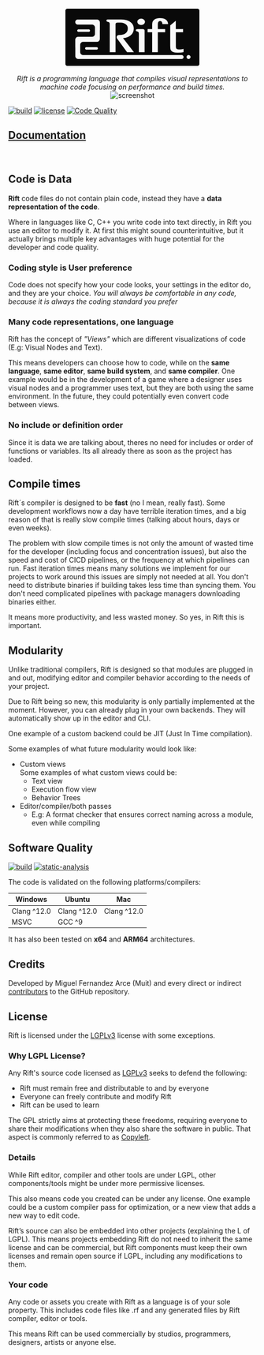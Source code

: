 
<p align="center">
  <img src="Tools/Logos/logo_title_light_bg_m.png" />
</p>

<p align="center">
  <i>Rift is a programming language that compiles visual representations to machine code focusing on performance and build times.</i>
  <br/>
  <img alt="screenshot" src="https://riftlang.org/images/code-sample.png">
</p>


[![build](https://github.com/PipeRift/rift/actions/workflows/build.yml/badge.svg)](https://github.com/PipeRift/rift/actions/workflows/build.yml) [![license](https://img.shields.io/github/license/PipeRift/rift?labelColor=394047)](https://github.com/PipeRift/rift/blob/main/LICENSE) [![Code Quality](https://api.codacy.com/project/badge/Grade/a377314fe8ae4a2bb17159bce8a1ac76)](https://app.codacy.com/gh/PipeRift/rift?utm_source=github.com&utm_medium=referral&utm_content=PipeRift/rift&utm_campaign=Badge_Grade)


## [Documentation](https://riftlang.org)
<br>

## Code is Data

**Rift** code files do not contain plain code, instead they have a **data representation of the code**.

Where in languages like C, C++ you write code into text directly, in Rift you use an editor to modify it.
At first this might sound counterintuitive, but it actually brings multiple key advantages with huge potential for the developer and code quality.

### Coding style is User preference
Code does not specify how your code looks, your settings in the editor do, and they are your choice.
_You will always be comfortable in any code, because it is always the coding standard you prefer_

### Many code representations, one language
Rift has the concept of _"Views"_ which are different visualizations of code (E.g: Visual Nodes and Text).

This means developers can choose how to code, while on the **same language**, **same editor**, **same build system**, and **same compiler**. One example would be in the development of a game where a designer uses visual nodes and a programmer uses text, but they are both using the same environment. In the future, they could potentially even convert code between views.

### No include or definition order
Since it is data we are talking about, theres no need for includes or order of functions or variables. Its all already there as soon as the project has loaded.

## Compile times

Rift´s compiler is designed to be **fast** (no I mean, really fast).
Some development workflows now a day have terrible iteration times, and a big reason of that is really slow compile times (talking about hours, days or even weeks).

The problem with slow compile times is not only the amount of wasted time for the developer (including focus and concentration issues), but also the speed and cost of CICD pipelines, or the frequency at which pipelines can run.
Fast iteration times means many solutions we implement for our projects to work around this issues are simply not needed at all.
You don't need to distribute binaries if building takes less time than syncing them. You don't need complicated pipelines with package managers downloading binaries either.

It means more productivity, and less wasted money. So yes, in Rift this is important.


## Modularity

Unlike traditional compilers, Rift is designed so that modules are plugged in and out, modifying editor and compiler behavior according to the needs of your project.

Due to Rift being so new, this modularity is only partially implemented at the moment.
However, you can already plug in your own backends. They will automatically show up in the editor and CLI.

One example of a custom backend could be JIT (Just In Time compilation).

Some examples of what future modularity would look like:
- Custom views<br>
  Some examples of what custom views could be:
  - Text view
  - Execution flow view
  - Behavior Trees
- Editor/compiler/both passes
  - E.g: A format checker that ensures correct naming across a module, even while compiling


## Software Quality
[![build](https://github.com/PipeRift/rift/actions/workflows/build.yml/badge.svg)](https://github.com/PipeRift/rift/actions/workflows/build.yml) [![static-analysis](https://github.com/PipeRift/rift/actions/workflows/static-analysis.yml/badge.svg)](https://github.com/PipeRift/rift/actions/workflows/static-analysis.yml)

The code is validated on the following platforms/compilers:

| Windows     | Ubuntu      | Mac         |
| ----------- | ----------- | ----------- |
| Clang ^12.0 | Clang ^12.0 | Clang ^12.0 |
| MSVC        | GCC ^9      |             |

It has also been tested on **x64** and **ARM64** architectures.

## Credits
Developed by Miguel Fernandez Arce (Muit) and every direct or indirect [contributors](https://github.com/piperift/rift/graphs/contributors) to the GitHub repository.

## License
Rift is licensed under the [LGPLv3](https://github.com/piperift/rift/blob/master/LICENSE) license with some exceptions.

### Why LGPL License?
Any Rift's source code licensed as [LGPLv3](https://github.com/piperift/rift/blob/master/LICENSE) seeks to defend the following:
- Rift must remain free and distributable to and by everyone
- Everyone can freely contribute and modify Rift
- Rift can be used to learn

The GPL strictly aims at protecting these freedoms, requiring everyone to share their modifications when they also share the software in public. That aspect is commonly referred to as [Copyleft](http://en.wikipedia.org/wiki/Copyleft).

### Details
While Rift editor, compiler and other tools are under LGPL, other components/tools might be under more permissive licenses.

This also means code you created can be under any license. One example could be a custom compiler pass for optimization, or a new view that adds a new way to edit code.

Rift’s source can also be embedded into other projects (explaining the L of LGPL). This means projects embedding Rift do not need to inherit the same license and can be commercial, but Rift components must keep their own licenses and remain open source if LGPL, including any modifications to them.

### Your code
Any code or assets you create with Rift as a language is of your sole property. This includes code files like .rf and any generated files by Rift compiler, editor or tools.

This means Rift can be used commercially by studios, programmers, designers, artists or anyone else.
